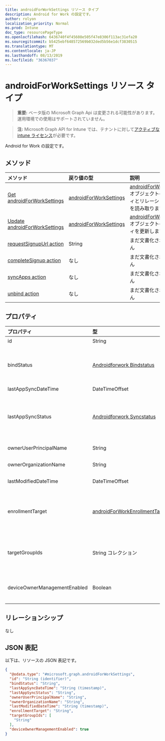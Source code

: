 ```yaml
---
title: androidForWorkSettings リソース タイプ
description: Android for Work の設定です。
author: rolyon
localization_priority: Normal
ms.prod: Intune
doc_type: resourcePageType
ms.openlocfilehash: 6436740f4f45608e505f47e8306f113ac31efa20
ms.sourcegitcommit: b5425ebf648572569b032ded5b56e1dcf3830515
ms.translationtype: MT
ms.contentlocale: ja-JP
ms.lasthandoff: 08/13/2019
ms.locfileid: "36367037"
---
```

# <a name="androidforworksettings-resource-type"></a>androidForWorkSettings リソース タイプ

> **重要:** ベータ版の Microsoft Graph Api は変更される可能性があります。運用環境での使用はサポートされていません。

> **注:** Microsoft Graph API for Intune では、テナントに対して[アクティブな intune ライセンス](https://go.microsoft.com/fwlink/?linkid=839381)が必要です。

Android for Work の設定です。

## <a name="methods"></a>メソッド
|メソッド|戻り値の型|説明|
|:---|:---|:---|
|[Get androidForWorkSettings](../api/intune-androidforwork-androidforworksettings-get.md)|[androidForWorkSettings](../resources/intune-androidforwork-androidforworksettings.md)|[androidForWorkSettings](../resources/intune-androidforwork-androidforworksettings.md) オブジェクトのプロパティとリレーションシップを読み取ります。|
|[Update androidForWorkSettings](../api/intune-androidforwork-androidforworksettings-update.md)|[androidForWorkSettings](../resources/intune-androidforwork-androidforworksettings.md)|[androidForWorkSettings](../resources/intune-androidforwork-androidforworksettings.md) オブジェクトのプロパティを更新します。|
|[requestSignupUrl action](../api/intune-androidforwork-androidforworksettings-requestsignupurl.md)|String|まだ文書化されていません|
|[completeSignup action](../api/intune-androidforwork-androidforworksettings-completesignup.md)|なし|まだ文書化されていません|
|[syncApps action](../api/intune-androidforwork-androidforworksettings-syncapps.md)|なし|まだ文書化されていません|
|[unbind action](../api/intune-androidforwork-androidforworksettings-unbind.md)|なし|まだ文書化されていません|

## <a name="properties"></a>プロパティ
|プロパティ|型|説明|
|:---|:---|:---|
|id|String|Android for Work の設定の識別子|
|bindStatus|[Androidforwork Bindstatus](../resources/intune-androidforwork-androidforworkbindstatus.md)|Google EMM API を使用して、テナントの状態をバインドします。 使用可能な値は、`notBound`、`bound`、`boundAndValidated`、`unbinding` です。|
|lastAppSyncDateTime|DateTimeOffset|アプリ同期の最終完了時刻|
|lastAppSyncStatus|[Androidforwork Syncstatus](../resources/intune-androidforwork-androidforworksyncstatus.md)|最後のアプリケーションの同期結果。 使用可能な値: `success`、`credentialsNotValid`、`androidForWorkApiError`、`managementServiceError`、`unknownError`、`none`。|
|ownerUserPrincipalName|String|エンタープライズを作成した所有者の UPN|
|ownerOrganizationName|String|Android for Work のオンボーディング時に使用される組織名|
|lastModifiedDateTime|DateTimeOffset|Android for Work の設定の最終変更時刻|
|enrollmentTarget|[androidForWorkEnrollmentTarget](../resources/intune-androidforwork-androidforworkenrollmenttarget.md)|Android for Work デバイス管理にデバイスを登録できるユーザーを示します。 使用可能な値は、`none`、`all`、`targeted`、`targetedAsEnrollmentRestrictions` です。|
|targetGroupIds|String コレクション|enrollmentTarget が「Targeted」に設定されている場合、どの AAD グループが Android for Work デバイス管理にデバイスを登録できるかを指定します。|
|deviceOwnerManagementEnabled|Boolean|CloudDPC を使用した Android デバイス所有者の管理に、このアカウントが flighting になるかどうかを示します。|

## <a name="relationships"></a>リレーションシップ
なし

## <a name="json-representation"></a>JSON 表記
以下は、リソースの JSON 表記です。
<!-- {
  "blockType": "resource",
  "keyProperty": "id",
  "@odata.type": "microsoft.graph.androidForWorkSettings"
}
-->
``` json
{
  "@odata.type": "#microsoft.graph.androidForWorkSettings",
  "id": "String (identifier)",
  "bindStatus": "String",
  "lastAppSyncDateTime": "String (timestamp)",
  "lastAppSyncStatus": "String",
  "ownerUserPrincipalName": "String",
  "ownerOrganizationName": "String",
  "lastModifiedDateTime": "String (timestamp)",
  "enrollmentTarget": "String",
  "targetGroupIds": [
    "String"
  ],
  "deviceOwnerManagementEnabled": true
}
```



